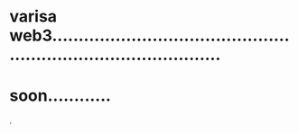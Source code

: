 # varisa web3.....................................................................................
# soon............
.
